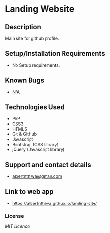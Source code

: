 # Landing Website

## Description
 Main site for github profile.

## Setup/Installation Requirements
* No Setup requirements.

## Known Bugs
* N/A

## Technologies Used
* PhP
* CSS3
* HTML5
* Git & GitHub
* Javascript
* Bootstrap (CSS library)
* jQuery (Javascript library)

## Support and contact details
* albertnthiwa@gmail.com

## Link to web app
* https://albertnthiwa.github.io/landing-site/

### License
*MIT Licence*
